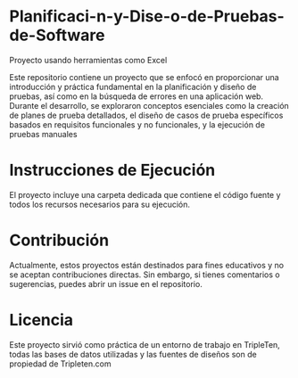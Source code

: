 # Planificaci-n-y-Dise-o-de-Pruebas-de-Software
Proyecto usando herramientas como Excel

Este repositorio contiene un proyecto que se enfocó en proporcionar una introducción y práctica fundamental en la planificación y diseño de pruebas, así como en la búsqueda de errores en una aplicación web. Durante el desarrollo, se exploraron conceptos esenciales como la creación de planes de prueba detallados, el diseño de casos de prueba específicos basados en requisitos funcionales y no funcionales, y la ejecución de pruebas manuales

# Instrucciones de Ejecución
El proyecto incluye una carpeta dedicada que contiene el código fuente y todos los recursos necesarios para su ejecución.

# Contribución
Actualmente, estos proyectos están destinados para fines educativos y no se aceptan contribuciones directas. Sin embargo, si tienes comentarios o sugerencias, puedes abrir un issue en el repositorio.

# Licencia
Este proyecto sirvió como práctica de un entorno de trabajo en TripleTen, todas las bases de datos utilizadas y las fuentes de diseños son de propiedad de Tripleten.com
